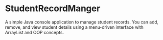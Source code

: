 # StudentRecordManger
A simple Java console application to manage student records. You can add, remove, and view student details using a menu-driven interface with ArrayList and OOP concepts.
